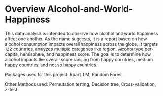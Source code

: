 # Overview Alcohol-and-World-Happiness

This data analysis is intended to observe how alcohol and world happiness affect one another. As the name suggests, it is a report based on how alcohol consumption impacts overall happiness across the globe. It targets 122 countries, analyzes multiple categories like region, Alcohol type per-capita, hemisphere, and happiness score. The goal is to determine how alcohol impacts the overall score ranging from happy countries, medium happy countries, and not so happy countries.

Packages used for this project:
Rpart,
LM,
Random Forest

Other Methods used:
Permutation testing,
Decision tree,
Cross-validation,
Z-test



